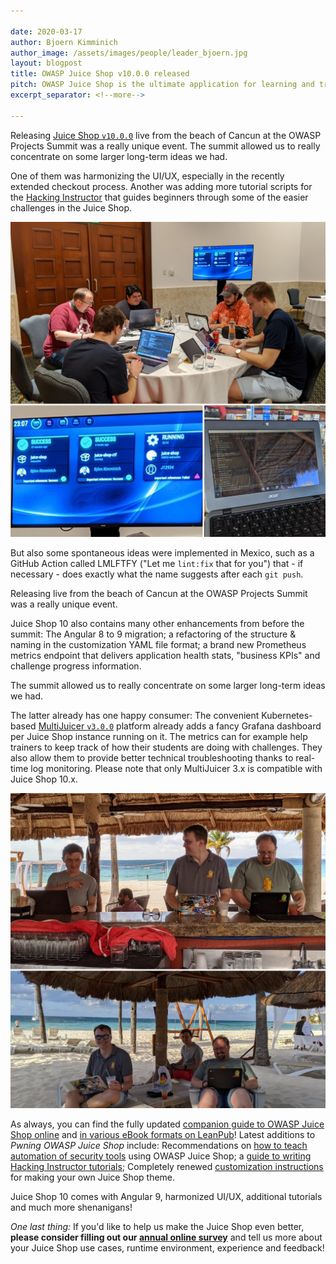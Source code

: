 ```yaml
---

date: 2020-03-17
author: Bjoern Kimminich
author_image: /assets/images/people/leader_bjoern.jpg
layout: blogpost
title: OWASP Juice Shop v10.0.0 released
pitch: OWASP Juice Shop is the ultimate application for learning and training to hack web related vulnerabilities. Read all about its latest release brought to you from the beach of Cancun, Mexico.
excerpt_separator: <!--more-->

---
```

Releasing
[Juice Shop `v10.0.0`](https://github.com/bkimminich/juice-shop/releases/tag/v10.0.0)
live from the beach of Cancun at the OWASP Projects Summit was a really
unique event. The summit allowed us to really concentrate on some larger
long-term ideas we had.<!--more-->

One of them was harmonizing the UI/UX, especially in the recently
extended checkout process. Another was adding more tutorial scripts for
the
[Hacking Instructor](https://pwning.owasp-juice.shop/part1/challenges.html#hacking-instructor)
that guides beginners through some of the easier challenges in the Juice
Shop.

![Coding and building Juice Shop 10](../assets/images/posts/juice-shop-v10/summit.jpg)

But also some spontaneous ideas were implemented in Mexico, such as a
GitHub Action called LMLFTFY ("Let me `lint:fix` that for you") that -
if necessary - does exactly what the name suggests after each `git
push`.

<p class="callout-mono right">Releasing live from the beach of Cancun at the OWASP Projects Summit was a really unique event.</p>

Juice Shop 10 also contains many other enhancements from before the
summit: The Angular 8 to 9 migration; a refactoring of the structure &
naming in the customization YAML file format; a brand new Prometheus
metrics endpoint that delivers application health stats, "business KPIs"
and challenge progress information.

<p class="callout-mono right">The summit allowed us to really concentrate on some larger long-term ideas we had.</p>

The latter already has one happy consumer: The convenient
Kubernetes-based
[MultiJuicer `v3.0.0`](https://github.com/iteratec/multi-juicer)
platform already adds a fancy Grafana dashboard per Juice Shop instance
running on it. The metrics can for example help trainers to keep track
of how their students are doing with challenges. They also allow them to
provide better technical troubleshooting thanks to real-time log
monitoring. Please note that only MultiJuicer 3.x is compatible with
Juice Shop 10.x.

![Releasing Juice Shop 10 from the beach](../assets/images/posts/juice-shop-v10/beach.jpeg)

As always, you can find the fully updated
[companion guide to OWASP Juice Shop online](https://pwning.owasp-juice.shop)
and
[in various eBook formats on LeanPub](https://leanpub.com/juice-shop/)!
Latest additions to _Pwning OWASP Juice Shop_ include: Recommendations
on
[how to teach automation of security tools](https://pwning.owasp-juice.shop/appendix/trainers.html#teaching-automation-of-security-tools)
using OWASP Juice Shop; a
[guide to writing Hacking Instructor tutorials](https://pwning.owasp-juice.shop/part3/tutorials.html#hacking-instructor-tutorial-scripts);
Completely renewed
[customization instructions](https://pwning.owasp-juice.shop/part1/customization.html)
for making your own Juice Shop theme.

<p class="callout-mono right">Juice Shop 10 comes with Angular 9, harmonized UI/UX, additional tutorials and much more shenanigans!</p>

_One last thing:_ If you'd like to help us make the Juice Shop even
better, **please consider filling out our
[annual online survey](https://forms.gle/2Tr5m1pqnnesApxN8)** and tell
us more about your Juice Shop use cases, runtime environment, experience
and feedback!
